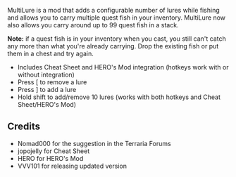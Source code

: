 MultiLure is a mod that adds a configurable number of lures while fishing and allows you to carry multiple quest fish in your inventory. MultiLure now also allows you carry around up to 99 quest fish in a stack. 

**Note:** if a quest fish is in your inventory when you cast, you still can't catch any more than what you're already carrying. Drop the existing fish or put them in a chest and try again.

* Includes Cheat Sheet and HERO's Mod integration (hotkeys work with or without integration)
* Press [ to remove a lure
* Press ] to add a lure
* Hold shift to add/remove 10 lures (works with both hotkeys and Cheat Sheet/HERO's Mod)

## Credits
* Nomad000 for the suggestion in the Terraria Forums
* jopojelly for Cheat Sheet
* HERO for HERO's Mod
* VVV101 for releasing updated version